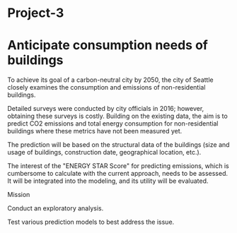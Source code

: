 # Project-3

# Anticipate consumption needs of buildings

To achieve its goal of a carbon-neutral city by 2050, the city of Seattle closely examines the consumption and emissions of non-residential buildings.

Detailed surveys were conducted by city officials in 2016; however, obtaining these surveys is costly. Building on the existing data, the aim is to predict CO2 emissions and total energy consumption for non-residential buildings where these metrics have not been measured yet.

The prediction will be based on the structural data of the buildings (size and usage of buildings, construction date, geographical location, etc.).

The interest of the "ENERGY STAR Score" for predicting emissions, which is cumbersome to calculate with the current approach, needs to be assessed. It will be integrated into the modeling, and its utility will be evaluated.

Mission

Conduct an exploratory analysis.

Test various prediction models to best address the issue.

